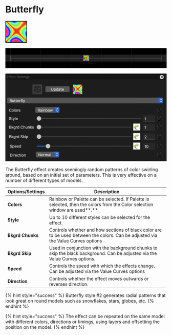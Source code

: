 # Butterfly

![Icon](<../../.gitbook/assets/image (620).png>)

![Sequencer Grid](<../../.gitbook/assets/image (502).png>)

![](<../../.gitbook/assets/image (233).png>)

The Butterfly effect creates seemingly random patterns of color swirling around, based on an initial set of parameters. This is very effective on a number of different types of models.

| **Options/Settings** | **Description**                                                                                                                   |
| -------------------- | --------------------------------------------------------------------------------------------------------------------------------- |
| **Colors**           | Rainbow or Palette can be selected.  If Palette is selected, then the colors from the Color selection window are used**.**        |
| **Style**            | Up to 10 different styles can be selected for the effect.                                                                         |
| **Bkgrd Chunks**     | Controls whether and how sections of black color are to be used between the colors.  Can be adjusted via the Value Curves options |
| **Bkgrd Skip**       | Used in conjunction with the background chunks to skip the black background.  Can be adjusted via the Value Curves options.       |
| **Speed**            | Controls the speed with which the effects change.  Can be adjusted via the Value Curves options                                   |
| **Direction**        | Controls whether the effect moves outwards or reverses direction.                                                                 |

{% hint style="success" %}
Butterfly style #2 generates radial patterns that look great on round models such as snowflakes, stars, globes, etc.
{% endhint %}

{% hint style="success" %}
The effect can be repeated on the same model with different colors, directions or timings, using layers and offsetting the position on the model.
{% endhint %}
